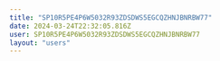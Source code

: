 ```yaml
---
title: "SP10R5PE4P6W5032R93ZDSDWS5EGCQZHNJBNRBW77"
date: 2024-03-24T22:32:05.816Z
user: SP10R5PE4P6W5032R93ZDSDWS5EGCQZHNJBNRBW77
layout: "users"
---
```

    